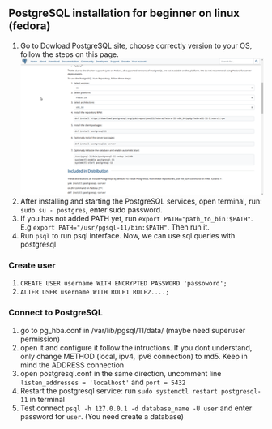 ## PostgreSQL installation for beginner on linux (fedora)
1. Go to Dowload PostgreSQL site, choose correctly version to your OS, follow the steps on this page.
![Choose version](/image/choose.png)
2. After installing and starting the PostgreSQL services, open terminal, run: `sudo su - postgres`, enter sudo password.
3. If you has not added PATH yet, run `export PATH="path_to_bin:$PATH"`. E.g `export PATH="/usr/pgsql-11/bin:$PATH"`. Then run it.
4. Run `psql` to run psql interface. Now, we can use sql queries with postgresql
### Create user
1. `CREATE USER username WITH ENCRYPTED PASSWORD 'passoword';`
2. `ALTER USER username WITH ROLE1 ROLE2....;`
### Connect to PostgreSQL
1. go to pg_hba.conf in /var/lib/pgsql/11/data/ (maybe need superuser permission)
2. open it and configure it follow the intructions. If you dont understand, only change METHOD (local, ipv4, ipv6 connection) to md5. Keep in mind the ADDRESS connection
3. open postgresql.conf in the same direction, uncomment line `listen_addresses = 'localhost'` and `port = 5432`
4. Restart the postgresql service: run `sudo systemctl restart postgresql-11` in terminal
5. Test connect `psql -h 127.0.0.1 -d database_name -U user` and enter password for `user`. (You need create a database)
